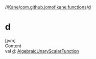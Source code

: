 //[Kane](../index.md)/[com.github.jomof.kane.functions](index.md)/[d](d.md)



# d  
[jvm]  
Content  
val [d](d.md): [AlgebraicUnaryScalarFunction](../com.github.jomof.kane.impl.functions/-algebraic-unary-scalar-function/index.md)  




